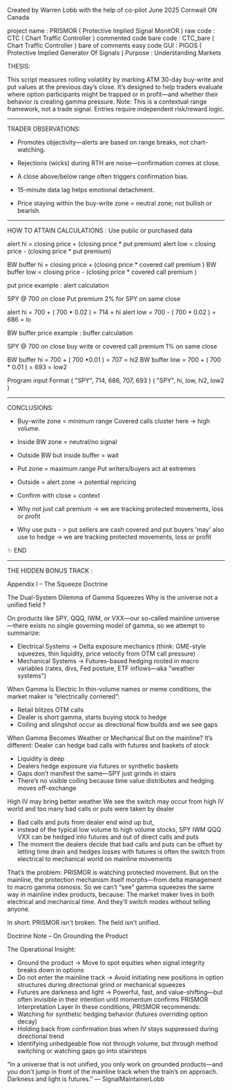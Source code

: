Created by Warren Lobb with the help of co-pilot
June 2025
Cornwall ON Canada

project name :   PRISMOR  ( Protective Implied Signal MonitOR ) 
raw code     :   CTC      ( Chart Traffic Controller ) commented code
bare code    :   CTC_bare ( Chart Traffic Controller ) bare of comments easy code
GUI          :   PIGOS    ( Protective Implied Generator Of Signals )
Purpose      :   Understanding Markets 			


THESIS:

This script measures rolling volatility by marking ATM 30-day buy-write and put values at the previous day’s close. It’s designed to help traders evaluate where option participants might be trapped or in profit—and whether their behavior is creating gamma pressure.
Note: This is a contextual range framework, not a trade signal. Entries require independent risk/reward logic.

________________________________________________________________________________________________________________________

TRADER OBSERVATIONS:

- Promotes objectivity—alerts are based on range breaks, not chart-watching.

- Rejections (wicks) during RTH are noise—confirmation comes at close.

- A close above/below range often triggers confirmation bias.

- 15-minute data lag helps emotional detachment.

- Price staying within the buy-write zone = neutral zone; not bullish or bearish.

________________________________________________________________________________________________________________________


HOW TO ATTAIN CALCULATIONS : Use public or purchased data

alert hi = closing price + (closing price * put premium) 
alert low = closing price - (closing price * put premium) 

BW buffer hi = closing price + (closing price * covered call premium )
BW buffer low = closing price - (closing price * covered call premium )

put price example : alert calculation

SPY @ 700 on close
Put premium 2% for SPY on same close	

alert hi = 700 + ( 700 * 0.02 ) = 714  = hi
alert low = 700 - ( 700 * 0.02 ) = 686  = lo


BW buffer price example : buffer calculation

SPY @ 700 on close 
buy write or covered call premium 1% on same close 

BW buffer hi = 700 + ( 700 *0.01 ) = 707 = hi2
BW buffer low = 700 + ( 700 * 0.01 ) = 693 = low2

Program input Format ( "SPY", 714, 686, 707, 693 )
                     ( "SPY", hi, low, hi2, low2 )

________________________________________________________________________________________________________________________


CONCLUSIONS:

- Buy-write zone = minimum range
  Covered calls cluster here → high volume.

- Inside BW zone = neutral/no signal

- Outside BW but inside buffer = wait

- Put zone = maximum range
  Put writers/buyers act at extremes

- Outside = alert zone → potential repricing

- Confirm with close + context

- Why not just call premium -> we are tracking protected movements, loss or profit

- Why use puts - > put sellers are cash covered and put buyers 'may' also use to hedge -> we are tracking protected movements, loss or profit



✨ END	



________________________________________________________________________________________________________________________












THE HIDDEN BONUS TRACK :




Appendix I – The Squeeze Doctrine

The Dual-System Dilemma of Gamma Squeezes
Why is the universe not a unified field ?

On products like SPY, QQQ, IWM, or VXX—our so-called mainline universe—there exists no single governing model of gamma, so we attempt to summarize:
- Electrical Systems → Delta exposure mechanics (think: GME-style squeezes, thin liquidity, price velocity from OTM call pressure)
- Mechanical Systems → Futures-based hedging rooted in macro variables (rates, divs, Fed posture, ETF inflows—aka "weather systems")

When Gamma Is Electric
In thin-volume names or meme conditions, the market maker is “electrically cornered”:
- Retail blitzes OTM calls
- Dealer is short gamma, starts buying stock to hedge
- Coiling and slingshot occur as directional flow builds and we see gaps

When Gamma Becomes Weather or Mechanical 
But on the mainline? It’s different: Dealer can hedge bad calls with futures and baskets of stock
- Liquidity is deep
- Dealers hedge exposure via futures or synthetic baskets
- Gaps don’t manifest the same—SPY just grinds in stairs
- There’s no visible coiling because time value distributes and hedging moves off-exchange

High IV may bring better weather
We see the switch may occur from high IV world and too many bad calls or puts were taken by dealer 
- Bad calls and puts from dealer end wind up but,
- instead of the typical low volume to high volume stocks, SPY IWM QQQ VXX can be hedged into futures and out of direct calls and puts
- The moment the dealers decide that bad calls and puts can be offset by letting time drain and hedges losses with futures is often the
  switch from electrical to mechanical world on mainline movements


That’s the problem: PRISMOR is watching protected movement. But on the mainline, the protection mechanism itself morphs—from delta management to macro gamma osmosis.
So we can’t “see” gamma squeezes the same way in mainline index products, because:
The market maker lives in both electrical and mechanical time. And they’ll switch modes without telling anyone.

In short: PRISMOR isn't broken. The field isn't unified.


Doctrine Note – On Grounding the Product

The Operational Insight:
- Ground the product → Move to spot equities when signal integrity breaks down in options
- Do not enter the mainline track → Avoid initiating new positions in option structures during directional grind or mechanical squeezes
- Futures are darkness and light → Powerful, fast, and value-shifting—but often invisible in their intention until momentum confirms
PRISMOR Interpretation Layer
In these conditions, PRISMOR recommends:
- Watching for synthetic hedging behavior (futures overriding option decay)
- Holding back from confirmation bias when IV stays suppressed during directional trend
- Identifying unhedgeable flow not through volume, but through method switching or watching gaps go into stairsteps


“In a universe that is not unified, you only work on grounded products—and you don't jump in front of the mainline track when the train’s on approach. Darkness and light is futures.”
— SignalMaintainerLobb





